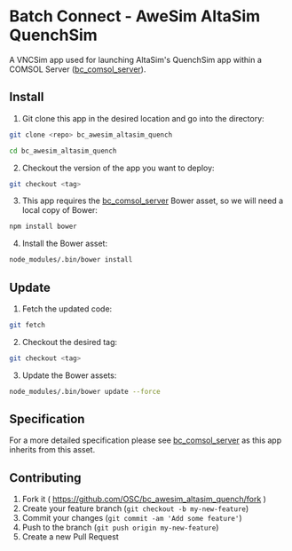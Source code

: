 # Batch Connect - AweSim AltaSim QuenchSim

A VNCSim app used for launching AltaSim's QuenchSim app within a COMSOL Server
([bc_comsol_server](https://github.com/OSC/bc_comsol_server)).

## Install

1. Git clone this app in the desired location and go into the directory:

  ```sh
  git clone <repo> bc_awesim_altasim_quench

  cd bc_awesim_altasim_quench
  ```

2. Checkout the version of the app you want to deploy:

  ```sh
  git checkout <tag>
  ```

3. This app requires the
   [bc_comsol_server](https://github.com/OSC/bc_comsol_server) Bower asset, so
   we will need a local copy of Bower:

  ```sh
  npm install bower
  ```

4. Install the Bower asset:

  ```sh
  node_modules/.bin/bower install
  ```

## Update

1. Fetch the updated code:

  ```sh
  git fetch
  ```

2. Checkout the desired tag:

  ```sh
  git checkout <tag>
  ```

3. Update the Bower assets:

  ```sh
  node_modules/.bin/bower update --force
  ```

## Specification

For a more detailed specification please see
[bc_comsol_server](https://github.com/OSC/bc_comsol_server) as this app
inherits from this asset.

## Contributing

1. Fork it ( https://github.com/OSC/bc_awesim_altasim_quench/fork )
2. Create your feature branch (`git checkout -b my-new-feature`)
3. Commit your changes (`git commit -am 'Add some feature'`)
4. Push to the branch (`git push origin my-new-feature`)
5. Create a new Pull Request
